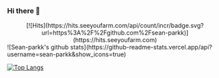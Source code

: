 ### Hi there 👋
<div align=center>
<!-- Hits Counter -->
[![Hits](https://hits.seeyoufarm.com/api/count/incr/badge.svg?url=https%3A%2F%2Fgithub.com%2Fsean-parkk)](https://hits.seeyoufarm.com)
</div>
<!-- Github Stats -->
![Sean-parkk's github stats](https://github-readme-stats.vercel.app/api?username=sean-parkk&show_icons=true)

<!-- Top Lang Card -->
[![Top Langs](https://github-readme-stats.vercel.app/api/top-langs/?username=sean-parkk&layout=compact)](https://github.com/sean-parkk)
<!--
**Sean-Parkk/Sean-parkk** is a ✨ _special_ ✨ repository because its `README.md` (this file) appears on your GitHub profile.

Here are some ideas to get you started:

- 🔭 I’m currently working on ...
- 🌱 I’m currently learning ...
- 👯 I’m looking to collaborate on ...
- 🤔 I’m looking for help with ...
- 💬 Ask me about ...
- 📫 How to reach me: ...
- 😄 Pronouns: ...
- ⚡ Fun fact: ...
-->
